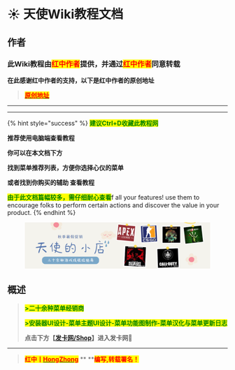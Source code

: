 # ☀ 天使Wiki教程文档

## **作者**

### **此Wiki教程由**<mark style="color:red;">**红中作者**</mark>**提供，并通过**<mark style="color:red;">**红中作者**</mark>**同意转载**

**在此感谢红中作者的支持，以下是红中作者的原创地址**

> ****[<mark style="color:red;">**原创地址**</mark>](https://docs.wiki.hzcheats.one/)<mark style="color:red;">****</mark>

****

****

{% hint style="success" %}
<mark style="color:green;">**建议Ctrl+D收藏此教程网**</mark>

**推荐使用电脑端查看教程**

**你可以在本文档下方**

**找到菜单推荐列表，方便你选择心仪的菜单**

**或者找到你购买的辅助 查看教程**

<mark style="color:green;">**由于此文档篇幅较多，需仔细耐心查看**</mark>f all your features! use them to encourage folks to perform certain actions and discover the value in your product.
{% endhint %}

<figure><img src=".gitbook/assets/QQ截图20220908182949.png" alt=""><figcaption></figcaption></figure>

## 概述

> <mark style="color:green;">**>二十余种菜单经销商**</mark>
>
> <mark style="color:green;">**>安装器UI设计-菜单主题UI设计-菜单功能图制作-菜单汉化与菜单更新日志**</mark>
>
> **点击下方【**[**发卡网/Shop**](https://tscheats.cc/)**】进入发卡网💞**

****

> <mark style="color:red;">**红中丨**</mark>[<mark style="color:red;">**HongZhong**</mark>](https://docs.wiki.hzcheats.one/) **  **<mark style="color:red;">**编写,转载署名！**</mark>
